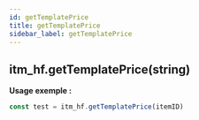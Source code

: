 ```yaml
---
id: getTemplatePrice
title: getTemplatePrice
sidebar_label: getTemplatePrice
---
```


## itm_hf.getTemplatePrice(string)

**Usage exemple :**
```js
const test = itm_hf.getTemplatePrice(itemID)
```